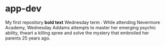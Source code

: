 # app-dev
My first repository
**bold text** Wednesday 
term
: While attending Nevermore Academy, Wednesday Addams attempts to master her emerging psychic ability, thwart a killing spree and solve the mystery that embroiled her parents 25 years ago.
